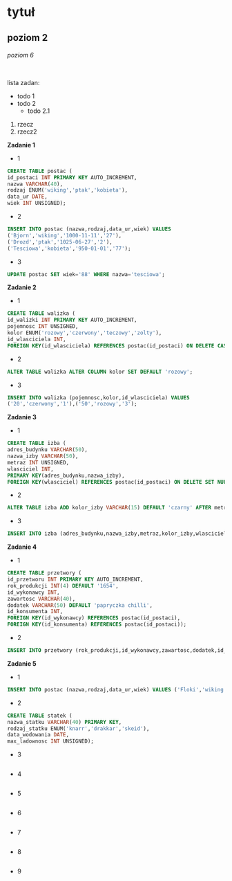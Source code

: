 # tytuł
## poziom 2
###### poziom 6

```sql

```

lista zadan:
* todo 1
* todo 2
  * todo 2.1
 
1. rzecz
2. rzecz2

**Zadanie 1**
* 1
```sql
CREATE TABLE postac (
id_postaci INT PRIMARY KEY AUTO_INCREMENT,
nazwa VARCHAR(40),
rodzaj ENUM('wiking','ptak','kobieta'),
data_ur DATE,
wiek INT UNSIGNED);
```
* 2
```sql
INSERT INTO postac (nazwa,rodzaj,data_ur,wiek) VALUES 
('Bjorn','wiking','1000-11-11','27'),
('Drozd','ptak','1025-06-27','2'),
('Tesciowa','kobieta','950-01-01','77');
```
* 3
```sql
UPDATE postac SET wiek='88' WHERE nazwa='tesciowa';
```
**Zadanie 2**
* 1
```sql
CREATE TABLE walizka (
id_walizki INT PRIMARY KEY AUTO_INCREMENT,
pojemnosc INT UNSIGNED,
kolor ENUM('rozowy','czerwony','teczowy','zolty'),
id_wlasciciela INT,
FOREIGN KEY(id_wlasciciela) REFERENCES postac(id_postaci) ON DELETE CASCADE);
```
* 2
```sql
ALTER TABLE walizka ALTER COLUMN kolor SET DEFAULT 'rozowy';
```
* 3
```sql
INSERT INTO walizka (pojemnosc,kolor,id_wlasciciela) VALUES 
('20','czerwony','1'),('50','rozowy','3');
```

**Zadanie 3**
* 1
```sql
CREATE TABLE izba (
adres_budynku VARCHAR(50),
nazwa_izby VARCHAR(50),
metraz INT UNSIGNED,
wlasciciel INT,
PRIMARY KEY(adres_budynku,nazwa_izby),
FOREIGN KEY(wlasciciel) REFERENCES postac(id_postaci) ON DELETE SET NULL);
```
* 2
```sql
ALTER TABLE izba ADD kolor_izby VARCHAR(15) DEFAULT 'czarny' AFTER metraz;
```
* 3
```sql
INSERT INTO izba (adres_budynku,nazwa_izby,metraz,kolor_izby,wlasciciel) VALUES ('Krzywa 5','Spizarnia','10','bialy',1);
```

**Zadanie 4**
* 1
```sql
CREATE TABLE przetwory (
id_przetworu INT PRIMARY KEY AUTO_INCREMENT,
rok_produkcji INT(4) DEFAULT '1654',
id_wykonawcy INT,
zawartosc VARCHAR(40),
dodatek VARCHAR(50) DEFAULT 'papryczka chilli',
id_konsumenta INT,
FOREIGN KEY(id_wykonawcy) REFERENCES postac(id_postaci),
FOREIGN KEY(id_konsumenta) REFERENCES postac(id_postaci));
```
* 2
```sql
INSERT INTO przetwory (rok_produkcji,id_wykonawcy,zawartosc,dodatek,id_konsumenta) VALUES (default,3,'bigos',default,1);
```

**Zadanie 5**
* 1
```sql
INSERT INTO postac (nazwa,rodzaj,data_ur,wiek) VALUES ('Floki','wiking','1001-01-01',26),('Ragnar','wiking','1002-02-02',25),('Harald','wiking','1003-03-03',24),('Torvi','wiking','1004-04-04',23),('Jorund','wiking','1005-05-05',22);
```
* 2
```sql
CREATE TABLE statek (
nazwa_statku VARCHAR(40) PRIMARY KEY,
rodzaj_statku ENUM('knarr','drakkar','skeid'),
data_wodowania DATE,
max_ladownosc INT UNSIGNED);
```
* 3
```sql

```
* 4
```sql

```
* 5
```sql

```
* 6
```sql

```
* 7
```sql

```
* 8
```sql

```
* 9
```sql

```
